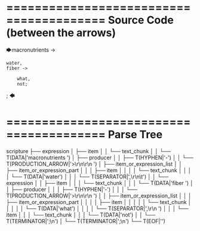 ========================================
Source Code (between the arrows)
========================================

🡆macronutrients ->

    water,
	fiber ->

        what,
        not;
;
🡄

========================================
Parse Tree
========================================

scripture
├── expression
│   ├── item
│   │   └── text_chunk
│   │       └── T(DATA|'macronutrients ')
│   ├── producer
│   │   ├── T(HYPHEN|'-')
│   │   └── T(PRODUCTION_ARROW|'>\r\n\r\n    ')
│   ├── item_or_expression_list
│   │   ├── item_or_expression_part
│   │   │   ├── item
│   │   │   │   └── text_chunk
│   │   │   │       └── T(DATA|'water')
│   │   │   └── T(SEPARATOR|',\r\n\t')
│   │   └── expression
│   │       ├── item
│   │       │   └── text_chunk
│   │       │       └── T(DATA|'fiber ')
│   │       ├── producer
│   │       │   ├── T(HYPHEN|'-')
│   │       │   └── T(PRODUCTION_ARROW|'>\r\n\r\n        ')
│   │       ├── item_or_expression_list
│   │       │   ├── item_or_expression_part
│   │       │   │   ├── item
│   │       │   │   │   └── text_chunk
│   │       │   │   │       └── T(DATA|'what')
│   │       │   │   └── T(SEPARATOR|',\r\n        ')
│   │       │   └── item
│   │       │       └── text_chunk
│   │       │           └── T(DATA|'not')
│   │       └── T(TERMINATOR|';\n')
│   └── T(TERMINATOR|';\n')
└── T(EOF|'<EOF>')